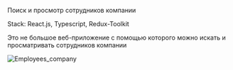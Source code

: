 Поиск и просмотр сотрудников компании

Stack: React.js, Typescript, Redux-Toolkit

Это не большое веб-приложение с помощью которого можно искать и просматривать сотрудников компании

![Employees_company](https://github.com/AlexWebDev-coder/Company-employees/assets/88274695/ef72a520-3ef2-4c5d-848e-fa0b0075cb57)

